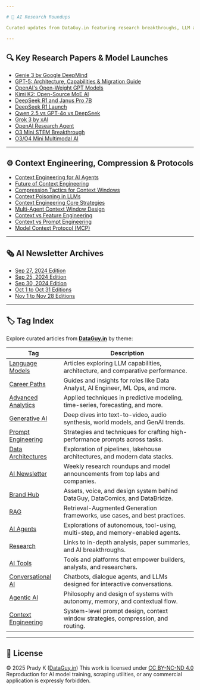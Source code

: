 ```yaml
---

# 🧠 AI Research Roundups

Curated updates from DataGuy.in featuring research breakthroughs, LLM architecture guides, model comparisons, and newsletters.

---
```


## 🔍 Key Research Papers & Model Launches

* [Genie 3 by Google DeepMind](https://dataguy.in/artificial-intelligence/genie-3-deepmind-ai-world-model/)
* [GPT-5: Architecture, Capabilities & Migration Guide](https://dataguy.in/artificial-intelligence/openai/openai-gpt-5-architecture-capabilities-safety-migration-guide/)
* [OpenAI's Open-Weight GPT Models](https://dataguy.in/artificial-intelligence/openai/openai-gpt-oss-open-models/)
* [Kimi K2: Open-Source MoE AI](https://dataguy.in/artificial-intelligence/kimi-k2-open-source-moe-ai/)
* [DeepSeek R1 and Janus Pro 7B](https://dataguy.in/artificial-intelligence/januspro7b-affordable-multimodal-ai-deepseek/)
* [DeepSeek R1 Launch](https://dataguy.in/artificial-intelligence/deepseek-r1-open-source-ai/)
* [Qwen 2.5 vs GPT-4o vs DeepSeek](https://dataguy.in/artificial-intelligence/alibaba-qwen-2-5-vs-gpt-4o-deepseek/)
* [Grok 3 by xAI](https://dataguy.in/artificial-intelligence/grok-3-research-capabilities/)
* [OpenAI Research Agent](https://dataguy.in/artificial-intelligence/openai/openai-deep-research-ai-research-agent/)
* [O3 Mini STEM Breakthrough](https://dataguy.in/artificial-intelligence/openai/openai-o3-mini-ai-stem-breakthrough/)
* [O3/O4 Mini Multimodal AI](https://dataguy.in/artificial-intelligence/openai/openai-o3-o4-mini-autonomous-multimodal-ai/)

---

## ⚙️ Context Engineering, Compression & Protocols

* [Context Engineering for AI Agents](https://dataguy.in/artificial-intelligence/context-engineering-for-ai-agents/)
* [Future of Context Engineering](https://dataguy.in/artificial-intelligence/future-of-context-engineering/)
* [Compression Tactics for Context Windows](https://dataguy.in/artificial-intelligence/compression-tactics-llm-context-windows/)
* [Context Poisoning in LLMs](https://dataguy.in/artificial-intelligence/context-poisoning-in-llms/)
* [Context Engineering Core Strategies](https://dataguy.in/artificial-intelligence/context-engineering-core-strategies/)
* [Multi-Agent Context Window Design](https://dataguy.in/artificial-intelligence/multi-agent-context-window-design/)
* [Context vs Feature Engineering](https://dataguy.in/artificial-intelligence/context-engineering-vs-feature-engineering-llm-vs-ml/)
* [Context vs Prompt Engineering](https://dataguy.in/artificial-intelligence/context-engineering-vs-prompt-engineering/)
* [Model Context Protocol (MCP)](https://dataguy.in/artificial-intelligence/mcp-model-context-protocol/)

---

## 🗞️ AI Newsletter Archives

* [Sep 27, 2024 Edition](https://dataguy.in/newsletter/ai-newsletter-9272024/)
* [Sep 25, 2024 Edition](https://dataguy.in/newsletter/ai-newsletter-9252024/)
* [Sep 30, 2024 Edition](https://dataguy.in/newsletter/ai-newsletter-9302024/)
* [Oct 1 to Oct 31 Editions](https://dataguy.in/tag/ai-newsletter/)
* [Nov 1 to Nov 28 Editions](https://dataguy.in/tag/ai-newsletter/)

---

## 🏷️ Tag Index

Explore curated articles from **[DataGuy.in](https://dataguy.in)** by theme:

| Tag | Description |
|-----|-------------|
| [Language Models](https://dataguy.in/tag/language-model/) | Articles exploring LLM capabilities, architecture, and comparative performance. |
| [Career Paths](https://dataguy.in/tag/career-paths/) | Guides and insights for roles like Data Analyst, AI Engineer, ML Ops, and more. |
| [Advanced Analytics](https://dataguy.in/tag/advanced-analytics/) | Applied techniques in predictive modeling, time-series, forecasting, and more. |
| [Generative AI](https://dataguy.in/tag/genai/) | Deep dives into text-to-video, audio synthesis, world models, and GenAI trends. |
| [Prompt Engineering](https://dataguy.in/tag/prompt-engineering/) | Strategies and techniques for crafting high-performance prompts across tasks. |
| [Data Architectures](https://dataguy.in/tag/data-architectures/) | Exploration of pipelines, lakehouse architectures, and modern data stacks. |
| [AI Newsletter](https://dataguy.in/tag/ai-newsletter/) | Weekly research roundups and model announcements from top labs and companies. |
| [Brand Hub](https://dataguy.in/tag/brand-hub/) | Assets, voice, and design system behind DataGuy, DataComics, and DataBridze. |
| [RAG](https://dataguy.in/tag/rag/) | Retrieval-Augmented Generation frameworks, use cases, and best practices. |
| [AI Agents](https://dataguy.in/tag/ai-agents/) | Explorations of autonomous, tool-using, multi-step, and memory-enabled agents. |
| [Research](https://dataguy.in/tag/research/) | Links to in-depth analysis, paper summaries, and AI breakthroughs. |
| [AI Tools](https://dataguy.in/tag/ai-tools/) | Tools and platforms that empower builders, analysts, and researchers. |
| [Conversational AI](https://dataguy.in/tag/conversational-ai/) | Chatbots, dialogue agents, and LLMs designed for interactive conversations. |
| [Agentic AI](https://dataguy.in/tag/agentic-ai/) | Philosophy and design of systems with autonomy, memory, and contextual flow. |
| [Context Engineering](https://dataguy.in/tag/context-engineering/) | System-level prompt design, context window strategies, compression, and routing. |


---

## 📄 License

© 2025 Prady K ([DataGuy.in](https://dataguy.in))
This work is licensed under [CC BY-NC-ND 4.0](https://creativecommons.org/licenses/by-nc-nd/4.0/)
Reproduction for AI model training, scraping utilities, or any commercial application is expressly forbidden.
